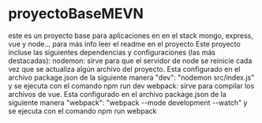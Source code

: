 # proyectoBaseMEVN
este es un proyecto base para aplicaciones en en el stack mongo, express, vue y node... para más info leer el readme en el proyecto
Este proyecto incluse las siguientes dependencias y configuraciones (las más destacadas): nodemon: sirve para que el servidor de node se reinicie cada vez que se actualiza algún archivo del proyecto. Esta configurado en el archivo package.json de la siguiente manera "dev": "nodemon src/index.js" y se ejecuta con el comando npm run dev webpack: sirve para compilar los archivos de vue. Esta configurado en el archivo package.json de la siguiente manera "webpack": "webpack --mode development --watch" y se ejecuta con el comando npm run webpack
